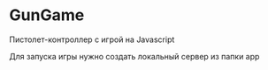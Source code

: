 # GunGame
 Пистолет-контроллер с игрой на Javascript
 
Для запуска игры нужно создать локальный сервер из папки app
